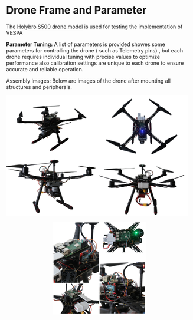 # Drone Frame and Parameter
The [Holybro S500 drone model](https://holybro.com/products/s500-v2-kit) is used for testing the implementation of VESPA

**Parameter Tuning:** A list of parameters is provided showes some parameters for controlling the drone ( such as Telemetry pins) , but each drone requires individual tuning with precise values to optimize performance also calibration settings are unique to each drone to ensure accurate and reliable operation.

Assembly Images: Below are images of the drone after mounting all structures and peripherals.

<div style="display: flex; flex-wrap: wrap;">
  <!-- First row: images 1 and 2 -->
  <img src="./Images/1.png" width="49%" alt="1">
  <img src="./Images/2.png" width="49%" alt="2">

  <!-- Second row: images 3 and 4 -->
  <img src="./Images/3.png" width="49%" alt="3">
  <img src="./Images/4.png" width="49%" alt="4">
</div>

<!-- Centered image 10 with a separate full-width div -->
<p align="center">
  <img src="./Images/10.png" width="50%" alt="5">
</p>


